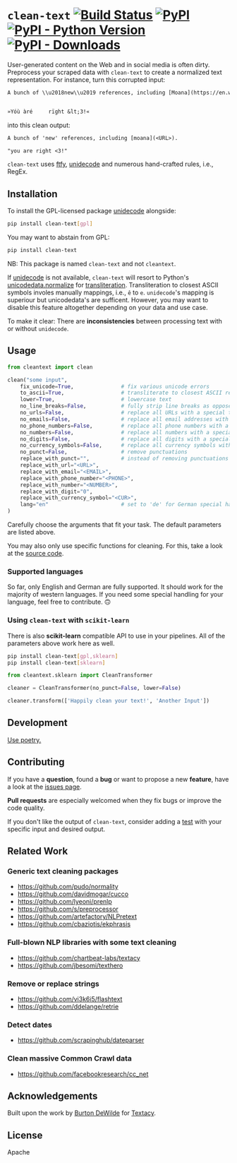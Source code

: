 # `clean-text` [![Build Status](https://img.shields.io/github/workflow/status/jfilter/clean-text/Test)](https://github.com/jfilter/clean-text/actions/workflows/test.yml) [![PyPI](https://img.shields.io/pypi/v/clean-text.svg)](https://pypi.org/project/clean-text/) [![PyPI - Python Version](https://img.shields.io/pypi/pyversions/clean-text.svg)](https://pypi.org/project/clean-text/) [![PyPI - Downloads](https://img.shields.io/pypi/dm/clean-text)](https://pypistats.org/packages/clean-text)

User-generated content on the Web and in social media is often dirty. Preprocess your scraped data with `clean-text` to create a normalized text representation. For instance, turn this corrupted input:

```txt
A bunch of \\u2018new\\u2019 references, including [Moana](https://en.wikipedia.org/wiki/Moana_%282016_film%29).


»Yóù àré     rïght &lt;3!«
```

into this clean output:

```txt
A bunch of 'new' references, including [moana](<URL>).

"you are right <3!"
```

`clean-text` uses [ftfy](https://github.com/LuminosoInsight/python-ftfy), [unidecode](https://github.com/takluyver/Unidecode) and numerous hand-crafted rules, i.e., RegEx.

## Installation

To install the GPL-licensed package [unidecode](https://github.com/takluyver/Unidecode) alongside:

```bash
pip install clean-text[gpl]
```

You may want to abstain from GPL:

```bash
pip install clean-text
```

NB: This package is named `clean-text` and not `cleantext`.

If [unidecode](https://github.com/takluyver/Unidecode) is not available, `clean-text` will resort to Python's [unicodedata.normalize](https://docs.python.org/3.7/library/unicodedata.html#unicodedata.normalize) for [transliteration](https://en.wikipedia.org/wiki/Transliteration).
Transliteration to closest ASCII symbols involes manually mappings, i.e., `ê` to `e`.
`unidecode`'s mapping is superiour but unicodedata's are sufficent.
However, you may want to disable this feature altogether depending on your data and use case.

To make it clear: There are **inconsistencies** between processing text with or without `unidecode`.

## Usage

```python
from cleantext import clean

clean("some input",
    fix_unicode=True,               # fix various unicode errors
    to_ascii=True,                  # transliterate to closest ASCII representation
    lower=True,                     # lowercase text
    no_line_breaks=False,           # fully strip line breaks as opposed to only normalizing them
    no_urls=False,                  # replace all URLs with a special token
    no_emails=False,                # replace all email addresses with a special token
    no_phone_numbers=False,         # replace all phone numbers with a special token
    no_numbers=False,               # replace all numbers with a special token
    no_digits=False,                # replace all digits with a special token
    no_currency_symbols=False,      # replace all currency symbols with a special token
    no_punct=False,                 # remove punctuations
    replace_with_punct="",          # instead of removing punctuations you may replace them
    replace_with_url="<URL>",
    replace_with_email="<EMAIL>",
    replace_with_phone_number="<PHONE>",
    replace_with_number="<NUMBER>",
    replace_with_digit="0",
    replace_with_currency_symbol="<CUR>",
    lang="en"                       # set to 'de' for German special handling
)
```

Carefully choose the arguments that fit your task. The default parameters are listed above.

You may also only use specific functions for cleaning. For this, take a look at the [source code](https://github.com/jfilter/clean-text/blob/master/cleantext/clean.py).

### Supported languages

So far, only English and German are fully supported.
It should work for the majority of western languages.
If you need some special handling for your language, feel free to contribute. 🙃

### Using `clean-text` with `scikit-learn`

There is also **scikit-learn** compatible API to use in your pipelines.
All of the parameters above work here as well.

```bash
pip install clean-text[gpl,sklearn]
pip install clean-text[sklearn]
```

```python
from cleantext.sklearn import CleanTransformer

cleaner = CleanTransformer(no_punct=False, lower=False)

cleaner.transform(['Happily clean your text!', 'Another Input'])
```

## Development

[Use poetry.](https://python-poetry.org/)

## Contributing

If you have a **question**, found a **bug** or want to propose a new **feature**, have a look at the [issues page](https://github.com/jfilter/clean-text/issues).

**Pull requests** are especially welcomed when they fix bugs or improve the code quality.

If you don't like the output of `clean-text`, consider adding a [test](https://github.com/jfilter/clean-text/tree/master/tests) with your specific input and desired output.

## Related Work

### Generic text cleaning packages

-   https://github.com/pudo/normality
-   https://github.com/davidmogar/cucco
-   https://github.com/lyeoni/prenlp
-   https://github.com/s/preprocessor
-   https://github.com/artefactory/NLPretext
-   https://github.com/cbaziotis/ekphrasis

### Full-blown NLP libraries with some text cleaning

-   https://github.com/chartbeat-labs/textacy
-   https://github.com/jbesomi/texthero

### Remove or replace strings

-   https://github.com/vi3k6i5/flashtext
-   https://github.com/ddelange/retrie

### Detect dates

-   https://github.com/scrapinghub/dateparser

### Clean massive Common Crawl data

-   https://github.com/facebookresearch/cc_net

## Acknowledgements

Built upon the work by [Burton DeWilde](https://github.com/bdewilde) for [Textacy](https://github.com/chartbeat-labs/textacy).

## License

Apache
